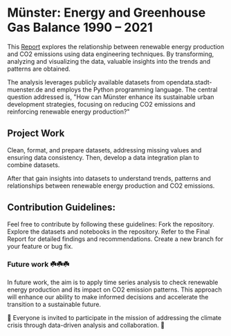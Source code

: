#  Münster: Energy and Greenhouse Gas Balance 1990 – 2021



This [Report](https://github.com/AsmaFarag95/made-template/blob/main/project/report.ipynb) explores the relationship between renewable energy production and CO2 emissions using data engineering techniques. By transforming, analyzing and visualizing the data, valuable insights into the trends and patterns are obtained.


The analysis leverages publicly available datasets from opendata.stadt-muenster.de and employs the Python programming language. The central question addressed is, "How can Münster enhance its sustainable urban development strategies, focusing on reducing CO2 emissions and reinforcing renewable energy production?"


## Project Work

Clean, format, and prepare datasets, addressing missing values and ensuring data consistency.
Then, develop a data integration plan to combine datasets.
 
After that gain insights into datasets to understand trends, patterns and relationships between renewable energy production and CO2 emissions. 
 
 
 
## Contribution Guidelines:

Feel free to contribute by following these guidelines:
Fork the repository.
Explore the datasets and notebooks in the repository.
Refer to the Final Report for detailed findings and recommendations.
Create a new branch for your feature or bug fix.


### Future work ☘️☘️☘️


In future work, the aim is to apply time series analysis to check renewable energy production and its impact on CO2 emission patterns. This approach will enhance our ability to make informed decisions and accelerate the transition to a sustainable future.

🌟  Everyone is invited to participate in the  mission of addressing the climate crisis through data-driven analysis and collaboration. 🌟 
 
